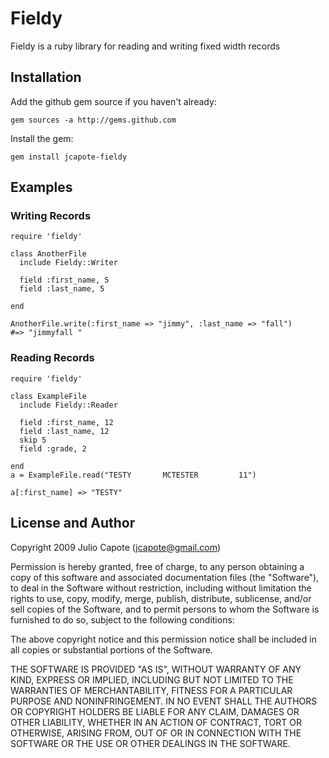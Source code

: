 # Fieldy

Fieldy is a ruby library for reading and writing fixed width records


## Installation

Add the github gem source if you haven't already:
    
    gem sources -a http://gems.github.com
    
Install the gem:

    gem install jcapote-fieldy



## Examples

### Writing Records

    require 'fieldy'

    class AnotherFile 
      include Fieldy::Writer

      field :first_name, 5
      field :last_name, 5

    end
    
    AnotherFile.write(:first_name => "jimmy", :last_name => "fall")
    #=> "jimmyfall "

### Reading Records

    require 'fieldy'

    class ExampleFile
      include Fieldy::Reader

      field :first_name, 12
      field :last_name, 12 
      skip 5
      field :grade, 2
      
    end
    a = ExampleFile.read("TESTY       MCTESTER         11")

    a[:first_name] => "TESTY"


## License and Author

Copyright 2009 Julio Capote (jcapote@gmail.com)

Permission is hereby granted, free of charge, to any person obtaining
a copy of this software and associated documentation files (the
"Software"), to deal in the Software without restriction, including
without limitation the rights to use, copy, modify, merge, publish,
distribute, sublicense, and/or sell copies of the Software, and to
permit persons to whom the Software is furnished to do so, subject to
the following conditions:

The above copyright notice and this permission notice shall be
included in all copies or substantial portions of the Software.

THE SOFTWARE IS PROVIDED "AS IS", WITHOUT WARRANTY OF ANY KIND,
EXPRESS OR IMPLIED, INCLUDING BUT NOT LIMITED TO THE WARRANTIES OF
MERCHANTABILITY, FITNESS FOR A PARTICULAR PURPOSE AND
NONINFRINGEMENT. IN NO EVENT SHALL THE AUTHORS OR COPYRIGHT HOLDERS BE
LIABLE FOR ANY CLAIM, DAMAGES OR OTHER LIABILITY, WHETHER IN AN ACTION
OF CONTRACT, TORT OR OTHERWISE, ARISING FROM, OUT OF OR IN CONNECTION
WITH THE SOFTWARE OR THE USE OR OTHER DEALINGS IN THE SOFTWARE.
